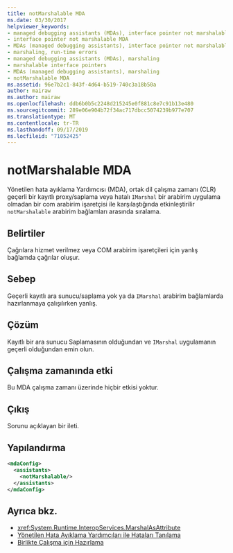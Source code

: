 ```yaml
---
title: notMarshalable MDA
ms.date: 03/30/2017
helpviewer_keywords:
- managed debugging assistants (MDAs), interface pointer not marshalable
- interface pointer not marshalable MDA
- MDAs (managed debugging assistants), interface pointer not marshalable
- marshaling, run-time errors
- managed debugging assistants (MDAs), marshaling
- marshalable interface pointers
- MDAs (managed debugging assistants), marshaling
- notMarshalable MDA
ms.assetid: 96e7b2c1-843f-4d64-b519-740c3a18b50a
author: mairaw
ms.author: mairaw
ms.openlocfilehash: ddb6b0b5c2248d215245e0f881c8e7c91b13e480
ms.sourcegitcommit: 289e06e904b72f34ac717dbcc5074239b977e707
ms.translationtype: MT
ms.contentlocale: tr-TR
ms.lasthandoff: 09/17/2019
ms.locfileid: "71052425"
---
```

# <a name="notmarshalable-mda"></a>notMarshalable MDA
Yönetilen hata ayıklama Yardımcısı (MDA), ortak dil çalışma zamanı (CLR) geçerli bir kayıtlı proxy/saplama veya hatalı `IMarshal` bir arabirim uygulama olmadan bir com arabirim işaretçisi ile karşılaştığında etkinleştirilir `notMarshalable` arabirim bağlamları arasında sıralama.  
  
## <a name="symptoms"></a>Belirtiler  
 Çağrılara hizmet verilmez veya COM arabirim işaretçileri için yanlış bağlamda çağrılar oluşur.  
  
## <a name="cause"></a>Sebep  
 Geçerli kayıtlı ara sunucu/saplama yok ya da `IMarshal` arabirim bağlamlarda hazırlanmaya çalışılırken yanlış.  
  
## <a name="resolution"></a>Çözüm  
 Kayıtlı bir ara sunucu Saplamasının olduğundan ve `IMarshal` uygulamanın geçerli olduğundan emin olun.  
  
## <a name="effect-on-the-runtime"></a>Çalışma zamanında etki  
 Bu MDA çalışma zamanı üzerinde hiçbir etkisi yoktur.  
  
## <a name="output"></a>Çıkış  
 Sorunu açıklayan bir ileti.  
  
## <a name="configuration"></a>Yapılandırma  
  
```xml  
<mdaConfig>  
  <assistants>  
    <notMarshalable/>  
  </assistants>  
</mdaConfig>  
```  
  
## <a name="see-also"></a>Ayrıca bkz.

- <xref:System.Runtime.InteropServices.MarshalAsAttribute>
- [Yönetilen Hata Ayıklama Yardımcıları ile Hataları Tanılama](diagnosing-errors-with-managed-debugging-assistants.md)
- [Birlikte Çalışma için Hazırlama](../interop/interop-marshaling.md)

